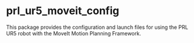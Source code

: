 # prl_ur5_moveit_config
This package provides the configuration and launch files for using the PRL UR5 robot with the MoveIt Motion Planning Framework.
